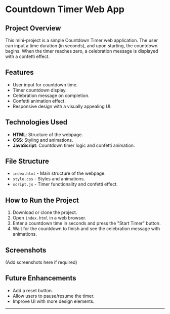 # Countdown Timer Web App

## Project Overview
This mini-project is a simple Countdown Timer web application. The user can input a time duration (in seconds), and upon starting, the countdown begins. When the timer reaches zero, a celebration message is displayed with a confetti effect.

## Features
- User input for countdown time.
- Timer countdown display.
- Celebration message on completion.
- Confetti animation effect.
- Responsive design with a visually appealing UI.

## Technologies Used
- **HTML**: Structure of the webpage.
- **CSS**: Styling and animations.
- **JavaScript**: Countdown timer logic and confetti animation.

## File Structure
- `index.html` - Main structure of the webpage.
- `style.css` - Styles and animations.
- `script.js` - Timer functionality and confetti effect.

## How to Run the Project
1. Download or clone the project.
2. Open `index.html` in a web browser.
3. Enter a countdown time in seconds and press the "Start Timer" button.
4. Wait for the countdown to finish and see the celebration message with animations.

## Screenshots
(Add screenshots here if required)

## Future Enhancements
- Add a reset button.
- Allow users to pause/resume the timer.
- Improve UI with more design elements.

---


